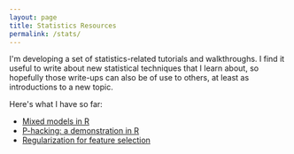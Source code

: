 ```yaml
---
layout: page
title: Statistics Resources
permalink: /stats/
---
```


I'm developing a set of statistics-related tutorials and walkthroughs. I find it useful to write about new statistical techniques that I learn about, so hopefully those write-ups can also be of use to others, at least as introductions to a new topic.

Here's what I have so far:

* [Mixed models in R](https://seantrott.github.io/mixed_models_R/)   
* [P-hacking: a demonstration in R](https://seantrott.github.io/p-hacking/)  
* [Regularization for feature selection](https://seantrott.github.io/regularization/)  